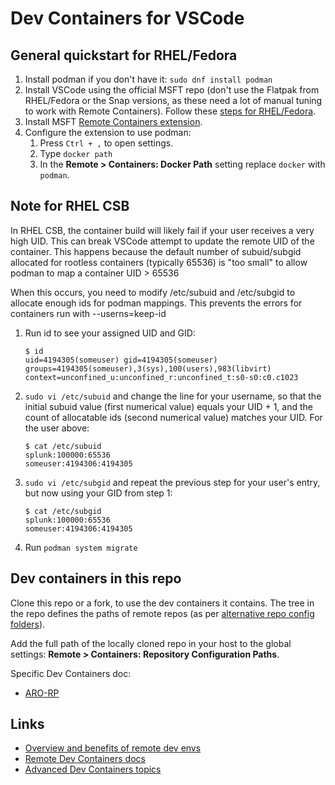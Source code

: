 # Dev Containers for VSCode

## General quickstart for RHEL/Fedora

1. Install podman if you don't have it: ```sudo dnf install podman```
1. Install VSCode using the official MSFT repo (don't use the Flatpak from RHEL/Fedora or the Snap versions, as these need a lot of manual tuning to work with Remote Containers). Follow these [steps for RHEL/Fedora](https://code.visualstudio.com/docs/setup/linux#_rhel-fedora-and-centos-based-distributions).
1. Install MSFT [Remote Containers extension](https://marketplace.visualstudio.com/items?itemName=ms-vscode-remote.remote-containers).
1. Configure the extension to use podman:
    1.  Press ```Ctrl + ,``` to open settings.
    1. Type ```docker path```
    1. In the **Remote > Containers: Docker Path** setting replace ```docker``` with ```podman```.


## Note for RHEL CSB
In RHEL CSB, the container build will likely fail if your user receives a very high UID. This can break VSCode attempt to update the remote UID of the container. This happens because the default number of subuid/subgid allocated for rootless containers (typically 65536) is "too small" to allow podman to map a container UID&nbsp;>&nbsp;65536

When this occurs, you need to modify /etc/subuid and /etc/subgid to allocate enough ids for podman mappings. This prevents the errors for containers run with --userns=keep-id

1. Run id to see your assigned UID and GID:
    ```
    $ id
    uid=4194305(someuser) gid=4194305(someuser) groups=4194305(someuser),3(sys),100(users),983(libvirt) context=unconfined_u:unconfined_r:unconfined_t:s0-s0:c0.c1023
    ```
1. ```sudo vi /etc/subuid``` and change the line for your username, so that the initial subuid value (first numerical value) equals your UID + 1, and the count of allocatable ids (second numerical value) matches your UID. For the user above:
    ```
    $ cat /etc/subuid
    splunk:100000:65536
    someuser:4194306:4194305
    ```
1. ```sudo vi /etc/subgid``` and repeat the previous step for your user's entry, but now using your GID from step 1:
    ```
    $ cat /etc/subgid
    splunk:100000:65536
    someuser:4194306:4194305
    ```
1. Run ```podman system migrate```


## Dev containers in this repo

Clone this repo or a fork, to use the dev containers it contains. The tree in the repo defines the paths of remote repos (as per [alternative repo config folders](https://code.visualstudio.com/docs/remote/create-dev-container#_alternative-repository-configuration-folders)).

Add the full path of the locally cloned repo in your host to the global settings: **Remote > Containers: Repository Configuration Paths**.

Specific Dev Containers doc:
* [ARO-RP](github.com/Azure/ARO-RP/)


## Links
* [Overview and benefits of remote dev envs](https://code.visualstudio.com/docs/remote/remote-overview)
* [Remote Dev Containers docs](https://code.visualstudio.com/docs/remote/containers)
* [Advanced Dev Containers topics](https://code.visualstudio.com/remote/advancedcontainers/overview)

